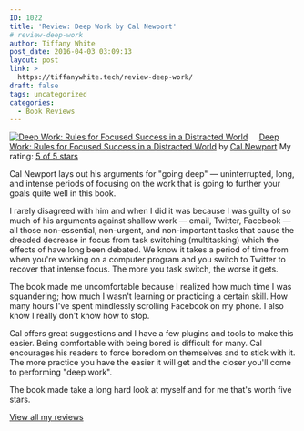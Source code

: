 ```yaml
---
ID: 1022
title: 'Review: Deep Work by Cal Newport'
# review-deep-work
author: Tiffany White
post_date: 2016-04-03 03:09:13
layout: post
link: >
  https://tiffanywhite.tech/review-deep-work/
draft: false
tags: uncategorized
categories:
  - Book Reviews
---
```



<a style="float: left; padding-right: 20px;" href="https://www.goodreads.com/book/show/25904506"><img src="https://d.gr-assets.com/books/1449422525m/25904506.jpg" alt="Deep Work: Rules for Focused Success in a Distracted World" border="0" /></a>
<a href="https://www.goodreads.com/book/show/25904506">Deep Work: Rules for Focused Success in a Distracted World</a> by <a href="https://www.goodreads.com/author/show/147891">Cal Newport</a>
My rating: <a href="https://www.goodreads.com/review/show/1576872102">5 of 5 stars</a>

Cal Newport lays out his arguments for "going deep" — uninterrupted, long, and intense periods of focusing on the work that is going to further your goals quite well in this book.

I rarely disagreed with him and when I did it was because I was guilty of so much of his arguments against shallow work — email, Twitter, Facebook — all those non-essential, non-urgent, and non-important tasks that cause the dreaded decrease in focus from task switching (multitasking) which the effects of have long been debated. We know it takes a period of time from when you're working on a computer program and you switch to Twitter to recover that intense focus. The more you task switch, the worse it gets.

The book made me uncomfortable because I realized how much time I was squandering; how much I wasn't learning or practicing a certain skill. How many hours I've spent mindlessly scrolling Facebook on my phone. I also know I really don't know how to stop.

Cal offers great suggestions and I have a few plugins and tools to make this easier. Being comfortable with being bored is difficult for many. Cal encourages his readers to force boredom on themselves and to stick with it. The more practice you have the easier it will get and the closer you'll come to performing "deep work".

The book made take a long hard look at myself and for me that's worth five stars.


<a href="https://www.goodreads.com/review/show/1576872102">View all my reviews</a>
